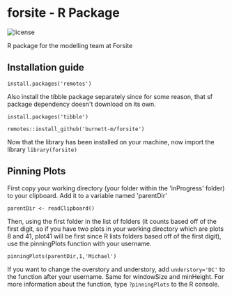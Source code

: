 # forsite - R Package
![license](https://img.shields.io/badge/License-R--package-green) 

R package for the modelling team at Forsite


## Installation guide
`install.packages('remotes')`

Also install the tibble package separately since for some reason, that sf package dependency doesn't download on its own.

`install.packages('tibble')`

`remotes::install_github('burnett-m/forsite')`

Now that the library has been installed on your machine, now import the library
`library(forsite)`


## Pinning Plots
First copy your working directory (your folder within the 'inProgress' folder) to your clipboard. Add it to a variable named 'parentDir'

`parentDir <- readClipboard()`

Then, using the first folder in the list of folders (it counts based off of the first digit, so if you have two plots in your working directory which are plots 8 and 41, plot41 will be first since R lists folders based off of the first digit), use the pinningPlots function with your username.

`pinningPlots(parentDir,1,'Michael')`

If you want to change the overstory and understory, add `understory='DC'` to the function after your username. Same for windowSize and minHeight. For more information about the function, type `?pinningPlots` to the R console.
